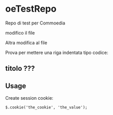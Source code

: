oeTestRepo
==========

Repo di test per Commoedia


modifico il file


Altra modifica al file

Prova per mettere una riga indentata tipo codice:
    <script>
     mio script
    </script>

## titolo ???

## Usage

Create session cookie:

    $.cookie('the_cookie', 'the_value');
